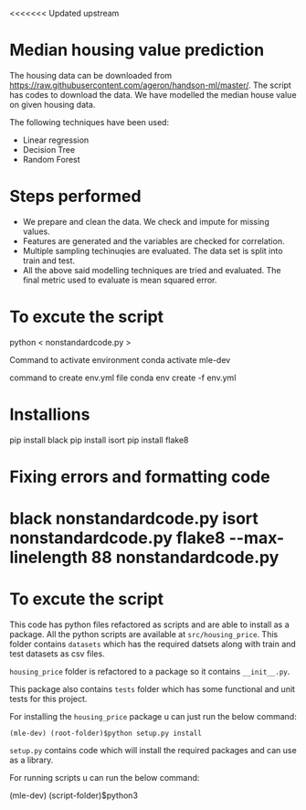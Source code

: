 <<<<<<< Updated upstream
# Median housing value prediction

The housing data can be downloaded from https://raw.githubusercontent.com/ageron/handson-ml/master/. The script has codes to download the data. We have modelled the median house value on given housing data.

The following techniques have been used:

 - Linear regression
 - Decision Tree
 - Random Forest

# Steps performed
 - We prepare and clean the data. We check and impute for missing values.
 - Features are generated and the variables are checked for correlation.
 - Multiple sampling techinuqies are evaluated. The data set is split into train and test.
 - All the above said modelling techniques are tried and evaluated. The final metric used to evaluate is mean squared error.

# To excute the script
python < nonstandardcode.py >

Command to activate environment conda activate mle-dev

command to create env.yml file conda env create -f env.yml

# Installions
pip install black
pip install isort
pip install flake8

# Fixing errors and formatting code
black nonstandardcode.py
isort nonstandardcode.py
flake8 --max-linelength 88 nonstandardcode.py
=======
# To excute the script
This code has python files refactored as scripts and are able to install as a package.
All the python scripts are available at `src/housing_price`.
This folder contains `datasets` which has the required datsets along with train and test datasets as csv files.

`housing_price` folder is refactored to a package so it contains `__init__.py`.

This package also contains `tests` folder which has some functional and unit tests for this project.

For installing the `housing_price` package u can just run the below command:

```
(mle-dev) (root-folder)$python setup.py install
```

`setup.py` contains code which will install the required packages and can use as a library.

For running scripts u can run the below command:

(mle-dev) (script-folder)$python3 <script>.py --args

Go to project root directory

First initialize the mlflow by running <mlflow ui> in terminal
1) run the script mlflowrun.py to run the entire ml scripts.
2)To run python script  run python < scriptname.py >
3) results will get displayed in the terminal and all the metrics,parameters,artifacts gets logged into mlflow

# Build docker container
create Dockerfile and build container ==> docker build -t image name

to run the image
docker run imagename

# push docker image
docker tag imagename YOUR_DOCKERHUB_NAME/imagename
docker push YOUR_DOCKERHUB_NAME/imagename

#pulling

docker pull YOUR_DOCKERHUB_NAME/imagename
